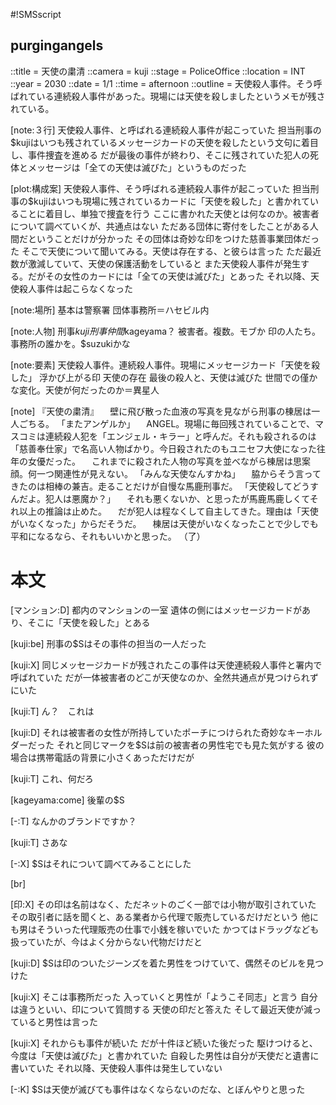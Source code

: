 #!SMSscript

## purgingangels

::title = 天使の粛清
::camera = kuji
::stage = PoliceOffice
::location = INT
::year = 2030
::date = 1/1
::time = afternoon
::outline = 天使殺人事件。そう呼ばれている連続殺人事件があった。現場には天使を殺しましたというメモが残されている。

[note:３行]
天使殺人事件、と呼ばれる連続殺人事件が起こっていた
担当刑事の$kujiはいつも残されているメッセージカードの天使を殺したという文句に着目し、事件捜査を進める
だが最後の事件が終わり、そこに残されていた犯人の死体とメッセージは「全ての天使は滅びた」というものだった

[plot:構成案]
天使殺人事件、そう呼ばれる連続殺人事件が起こっていた
担当刑事の$kujiはいつも現場に残されているカードに「天使を殺した」と書かれていることに着目し、単独で捜査を行う
ここに書かれた天使とは何なのか。被害者について調べていくが、共通点はない
ただある団体に寄付をしたことがある人間だということだけが分かった
その団体は奇妙な印をつけた慈善事業団体だった
そこで天使について聞いてみる。天使は存在する、と彼らは言った
ただ最近数が激減していて、天使の保護活動をしていると
また天使殺人事件が発生する。だがその女性のカードには「全ての天使は滅びた」とあった
それ以降、天使殺人事件は起こらなくなった

[note:場所]
基本は警察署
団体事務所＝ハセビル内

[note:人物]
刑事$kuji
刑事仲間$kageyama？
被害者。複数。モブか
印の人たち。事務所の誰かを。$suzukiかな

[note:要素]
天使殺人事件。連続殺人事件。現場にメッセージカード「天使を殺した」
浮かび上がる印
天使の存在
最後の殺人と、天使は滅びた
世間での僅かな変化。天使が何だったのか＝異星人

[note]
『天使の粛清』
　壁に飛び散った血液の写真を見ながら刑事の棟居は一人ごちる。
「またアンゲルか」
　ANGEL。現場に毎回残されていることで、マスコミは連続殺人犯を「エンジェル・キラー」と呼んだ。それも殺されるのは「慈善奉仕家」で名高い人物ばかり。今日殺されたのもユニセフ大使になった往年の女優だった。
　これまでに殺された人物の写真を並べながら棟居は思案顔。何一つ関連性が見えない。
「みんな天使なんすかね」
　脇からそう言ってきたのは相棒の兼吉。走ることだけが自慢な馬鹿刑事だ。
「天使殺してどうすんだよ。犯人は悪魔か？」
　それも悪くないか、と思ったが馬鹿馬鹿しくてそれ以上の推論は止めた。
　だが犯人は程なくして自主してきた。理由は「天使がいなくなった」からだそうだ。
　棟居は天使がいなくなったことで少しでも平和になるなら、それもいいかと思った。
（了）


# 本文

[マンション:D]
都内のマンションの一室
遺体の側にはメッセージカードがあり、そこに「天使を殺した」とある

[kuji:be]
刑事の$Sはその事件の担当の一人だった

[kuji:X]
同じメッセージカードが残されたこの事件は天使連続殺人事件と署内で呼ばれていた
だが一体被害者のどこが天使なのか、全然共通点が見つけられずにいた

[kuji:T]
ん？　これは

[kuji:D]
それは被害者の女性が所持していたポーチにつけられた奇妙なキーホルダーだった
それと同じマークを$Sは前の被害者の男性宅でも見た気がする
彼の場合は携帯電話の背景に小さくあっただけだが

[kuji:T]
これ、何だろ

[kageyama:come]
後輩の$S

[-:T]
なんかのブランドですか？

[kuji:T]
さあな

[-:X]
$Sはそれについて調べてみることにした

[br]

[印:X]
その印は名前はなく、ただネットのごく一部では小物が取引されていた
その取引者に話を聞くと、ある業者から代理で販売しているだけだという
他にも男はそういった代理販売の仕事で小銭を稼いでいた
かつてはドラッグなども扱っていたが、今はよく分からない代物だけだと

[kuji:D]
$Sは印のついたジーンズを着た男性をつけていて、偶然そのビルを見つけた

[kuji:X]
そこは事務所だった
入っていくと男性が「ようこそ同志」と言う
自分は違うといい、印について質問する
天使の印だと答えた
そして最近天使が減っていると男性は言った

[kuji:X]
それからも事件が続いた
だが十件ほど続いた後だった
駆けつけると、今度は「天使は滅びた」と書かれていた
自殺した男性は自分が天使だと遺書に書いていた
それ以降、天使殺人事件は発生していない

[-:K]
$Sは天使が滅びても事件はなくならないのだな、とぼんやりと思った
